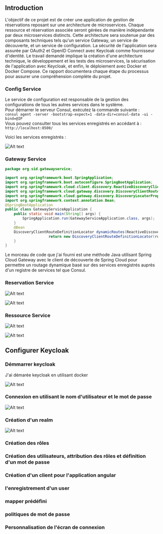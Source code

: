 
## Introduction 
L'objectif de ce projet est de créer une application de gestion de réservations reposant sur une architecture de microservices. Chaque ressource et réservation associée seront gérées de manière indépendante par deux microservices distincts. Cette architecture sera soutenue par des composants techniques tels qu'un service Gateway, un service de découverte, et un service de configuration. La sécurité de l'application sera assurée par OAuth2 et OpenID Connect avec Keycloak comme fournisseur d'identité. Le travail demandé implique la création d'une architecture technique, le développement et les tests des microservices, la sécurisation de l'application avec Keycloak, et enfin, le déploiement avec Docker et Docker Compose. Ce rapport documentera chaque étape du processus pour assurer une compréhension complète du projet.

### Config Service
Le service de configuration est responsable de la gestion des configurations de tous les autres services dans le système. <br>
Pour démarrer le serveur Consul, exécutez la commande suivante : <br>
`consul agent -server -bootstrap-expect=1 -data-dir=consul-data -ui -bind=@IP`<br>
Vous pouvez consulter tous les services enregistrés en accédant à : <br>
`http://localhost:8500/`

Voici les services enregistrés :

![Alt text](/micro-services/services.PNG)

### Gateway Service

```java
package org.sid.gatewayservice;

import org.springframework.boot.SpringApplication;
import org.springframework.boot.autoconfigure.SpringBootApplication;
import org.springframework.cloud.client.discovery.ReactiveDiscoveryClient;
import org.springframework.cloud.gateway.discovery.DiscoveryClientRouteDefinitionLocator;
import org.springframework.cloud.gateway.discovery.DiscoveryLocatorProperties;
import org.springframework.context.annotation.Bean;
@SpringBootApplication
public class GatewayServiceApplication {
	public static void main(String[] args) {
		SpringApplication.run(GatewayServiceApplication.class, args);
	}
	@Bean
	DiscoveryClientRouteDefinitionLocator dynamicRoutes(ReactiveDiscoveryClient rdc , DiscoveryLocatorProperties dlp){
                    return new DiscoveryClientRouteDefinitionLocator(rdc,dlp);
	}
}

````
Le morceau de code que j'ai fourni est une méthode Java utilisant Spring Cloud Gateway avec le client de découverte de Spring Cloud pour permettre un routage dynamique basé sur des services enregistrés auprès d'un registre de services tel que Consul.

### Reservation Service

![Alt text](/micro-services/customers.PNG)

![Alt text](/micro-services/customers.PNG)

### Ressource Service

![Alt text](/micro-services/products.PNG)

![Alt text](/micro-services/customers.PNG)


## Configurer Keycloak 

### Démmarrer keycloak
J'ai démarée keycloak en utilisant docker 

![Alt text](/micro-services/products.PNG)

### Connexion en utilisant le nom d'utilisateur et le mot de passe

![Alt text](/micro-services/products.PNG)

### Création d'un realm

![Alt text](/micro-services/products.PNG)

### Création des rôles

### Création des utilisateurs, attribution des rôles et définition d'un mot de passe

### Création d'un client pour l'application angular

### l'enregistrement d'un user

### mapper prédéfini

### politiques de mot de passe

### Personnalisation de l'écran de connexion















